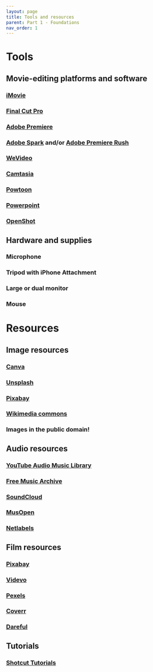 ```yaml
---
layout: page
title: Tools and resources
parent: Part 1 - Foundations
nav_order: 1
---
```

# Tools

## Movie-editing platforms and software

### [iMovie](https://www.apple.com/ca/imovie/)
### [Final Cut Pro](https://www.apple.com/ca/final-cut-pro/)
### [Adobe Premiere](https://www.adobe.com/ca/products/premiere/movie-and-film-editing.html?promoid=Y2KRGXD5&mv=other)
### [Adobe Spark](https://www.adobe.com/express/) and/or [Adobe Premiere Rush](https://www.adobe.com/ca/creativecloud/video.html?promoid=DZTH11DH&mv=other)
### [WeVideo](https://www.wevideo.com/)
### [Camtasia](https://www.techsmith.com/video-editor.html)
### [Powtoon](https://www.powtoon.com/)
### [Powerpoint](https://support.microsoft.com/en-us/office/turn-your-presentation-into-a-video-c140551f-cb37-4818-b5d4-3e30815c3e83)
### [OpenShot](https://www.openshot.org/)

## Hardware and supplies

### Microphone
### Tripod with iPhone Attachment
### Large or dual monitor
### Mouse

# Resources

## Image resources

### [Canva](https://www.canva.com/)
### [Unsplash](https://unsplash.com/)
### [Pixabay](https://pixabay.com/)
### [Wikimedia commons](https://commons.wikimedia.org/wiki/Main_Page)
### Images in the public domain!

## Audio resources

### [YouTube Audio Music Library](https://www.youtube.com/audiolibrary/music)
### [Free Music Archive](http://freemusicarchive.org/)
### [SoundCloud](https://soundcloud.com/search/sounds/?filter.license=to_share)
### [MusOpen](https://musopen.org/music/)
### [Netlabels](https://archive.org/details/netlabels)

## Film resources

### [Pixabay](https://pixabay.com/)
### [Videvo](https://www.videvo.net/)
### [Pexels](https://www.pexels.com/)
### [Coverr](https://coverr.co/)
### [Dareful](https://dareful.com/)

## Tutorials

### [Shotcut Tutorials](https://shotcut.org/tutorials/)
